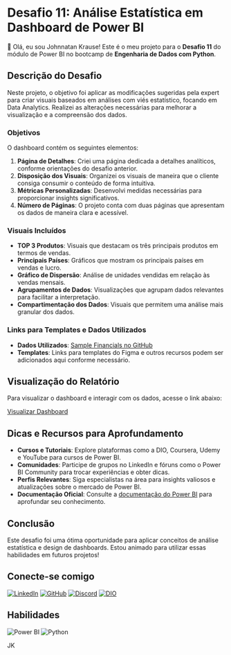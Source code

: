 # Desafio 11: Análise Estatística em Dashboard de Power BI

👋 Olá, eu sou Johnnatan Krause! Este é o meu projeto para o **Desafio 11** do módulo de Power BI no bootcamp de **Engenharia de Dados com Python**.

## Descrição do Desafio

Neste projeto, o objetivo foi aplicar as modificações sugeridas pela expert para criar visuais baseados em análises com viés estatístico, focando em Data Analytics. Realizei as alterações necessárias para melhorar a visualização e a compreensão dos dados.

### Objetivos

O dashboard contém os seguintes elementos:

1. **Página de Detalhes**: Criei uma página dedicada a detalhes analíticos, conforme orientações do desafio anterior.
2. **Disposição dos Visuais**: Organizei os visuais de maneira que o cliente consiga consumir o conteúdo de forma intuitiva.
3. **Métricas Personalizadas**: Desenvolvi medidas necessárias para proporcionar insights significativos.
4. **Número de Páginas**: O projeto conta com duas páginas que apresentam os dados de maneira clara e acessível.

### Visuais Incluídos

- **TOP 3 Produtos**: Visuais que destacam os três principais produtos em termos de vendas.
- **Principais Países**: Gráficos que mostram os principais países em vendas e lucro.
- **Gráfico de Dispersão**: Análise de unidades vendidas em relação às vendas mensais.
- **Agrupamentos de Dados**: Visualizações que agrupam dados relevantes para facilitar a interpretação.
- **Compartimentação dos Dados**: Visuais que permitem uma análise mais granular dos dados.

### Links para Templates e Dados Utilizados

- **Dados Utilizados**: [Sample Financials no GitHub](https://github.com/julianazanelatto/power_bi_analyst)
- **Templates**: Links para templates do Figma e outros recursos podem ser adicionados aqui conforme necessário.

## Visualização do Relatório

Para visualizar o dashboard e interagir com os dados, acesse o link abaixo:

[Visualizar Dashboard](https://app.powerbi.com/groups/me/reports/fd39b783-c670-4eed-816a-c6feae8ae0bc/d8be2a4b902d00e07154?experience=power-bi&bookmarkGuid=c99dd30d334ce66d5b1d)

## Dicas e Recursos para Aprofundamento

- **Cursos e Tutoriais**: Explore plataformas como a DIO, Coursera, Udemy e YouTube para cursos de Power BI.
- **Comunidades**: Participe de grupos no LinkedIn e fóruns como o Power BI Community para trocar experiências e obter dicas.
- **Perfis Relevantes**: Siga especialistas na área para insights valiosos e atualizações sobre o mercado de Power BI.
- **Documentação Oficial**: Consulte a [documentação do Power BI](https://docs.microsoft.com/pt-br/power-bi/) para aprofundar seu conhecimento.

## Conclusão

Este desafio foi uma ótima oportunidade para aplicar conceitos de análise estatística e design de dashboards. Estou animado para utilizar essas habilidades em futuros projetos!

## Conecte-se comigo

[![LinkedIn](https://img.shields.io/badge/LinkedIn-0077B5?style=for-the-badge&logo=linkedin&logoColor=white)](https://www.linkedin.com/in/johnnatankrause/)
[![GitHub](https://img.shields.io/badge/GitHub-100000?style=for-the-badge&logo=github&logoColor=white)](https://github.com/JohnnatanKrause) 
[![Discord](https://img.shields.io/badge/Discord-7289DA?style=for-the-badge&logo=discord&logoColor=white)](https://discord.com/channels/@johnnatankrause/)
[![DIO](https://img.shields.io/badge/DIO-0000FF?style=for-the-badge&logo=digitalocean&logoColor=white)](https://www.dio.me/users/johnnatankrause)

## Habilidades

![Power BI](https://img.shields.io/badge/Power%20BI-F2C94C?style=for-the-badge&logo=powerbi&logoColor=black)
![Python](https://img.shields.io/badge/python-3670A0?style=for-the-badge&logo=python&logoColor=ffdd54)

JK
